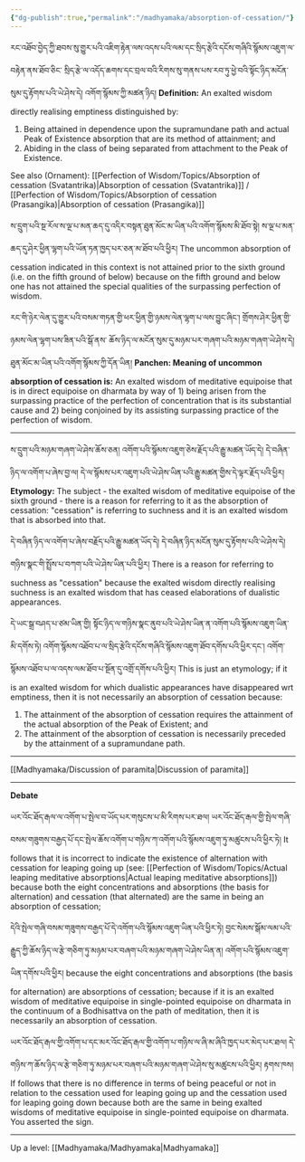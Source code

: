 ```yaml
---
{"dg-publish":true,"permalink":"/madhyamaka/absorption-of-cessation/"}
---
```


རང་འཐོབ་བྱེད་ཀྱི་ཐབས་སུ་གྱུར་པའི་འཇིག་རྟེན་ལས་འདས་པའི་ལམ་དང་སྲིད་རྩེའི་དངོས་གཞིའི་སྙོམས་འཇུག་ལ་བརྟེན་ནས་ཐོབ་ཅིང་
སྲིད་རྩེ་ལ་འདོད་ཆགས་དང་བྲལ་བའི་རིགས་སུ་གནས་པས་རབ་ཏུ་ཕྱེ་བའི་སྟོང་ཉིད་མངོན་སུམ་དུ་རྟོགས་པའི་ཡེ་ཤེས་དེ། འགོག་སྙོམས་ཀྱི་མཚན་ཉིད། 
**Definition:** An exalted wisdom directly realising emptiness distinguished by:
1. Being attained in dependence upon the supramundane path and actual Peak of Existence absorption that are its method of attainment; and
2. Abiding in the class of being separated from attachment to the Peak of Existence.

See also (Ornament): [[Perfection of Wisdom/Topics/Absorption of cessation (Svatantrika)\|Absorption of cessation (Svatantrika)]] / [[Perfection of Wisdom/Topics/Absorption of cessation (Prasangika)\|Absorption of cessation (Prasangika)]]

ས་དྲུག་པའི་སྔ་རོལ་ས་ལྔ་པ་མན་ཆད་དུ་འདིར་བསྟན་ཐུན་མོང་མ་ཡིན་པའི་འགོག་སྙོམས་མི་ཐོབ་སྟེ། 
ས་ལྔ་པ་མན་ཆད་དུ་ཤེར་ཕྱིན་ལྷག་པའི་ཡོན་ཏན་ཁྱད་པར་ཅན་མ་ཐོབ་པའི་ཕྱིར།
The uncommon absorption of cessation indicated in this context is not attained prior to the sixth ground (i.e. on the fifth ground of below) because on the fifth ground and below one has not attained the special qualities of the surpassing perfection of wisdom.

རང་གི་ཉེར་ལེན་དུ་གྱུར་པའི་བསམ་གཏན་གྱི་ཕར་ཕྱིན་གྱི་ཉམས་ལེན་ལྷག་པ་ལས་བྱུང་ཞིང་། གྲོགས་ཤེར་ཕྱིན་གྱི་ཉམས་ལེན་ལྷག་པས་ཟིན་པའི་སྒོ་ནས་
ཆོས་ཉིད་ལ་མངོན་སུམ་དུ་མཉམ་པར་གཞག་པའི་མཉམ་གཞག་ཡེ་ཤེས་དེ། ཐུན་མོང་མ་ཡིན་པའི་འགོག་སྙོམས་ཀྱི་དོན་ཡིན།
**Panchen: Meaning of uncommon absorption of cessation is:** An exalted wisdom of meditative equipoise that is in direct equipoise on dharmata by way of 1) being arisen from the surpassing practice of the perfection of concentration that is its substantial cause and 2) being conjoined by its assisting surpassing practice of the perfection of wisdom.

---
ས་དྲུག་པའི་མཉམ་གཞག་ཡེ་ཤེས་ཆོས་ཅན། འགོག་པའི་སྙོམས་འཇུག་ཅེས་རྗོད་པའི་རྒྱུ་མཚན་ཡོད་དེ། དེ་བཞིན་ཉིད་ལ་འགོག་པ་ཞེས་བྱ་ལ། 
དེ་ལ་སྙོམས་པར་འཇུག་པའི་ཡེ་ཤེས་ཡིན་པའི་རྒྱུ་མཚན་གྱིས་དེ་ལྟར་རྗོད་པའི་ཕྱིར། 
**Etymology:** The subject - the exalted wisdom of meditative equipoise of the sixth ground - there is a reason for referring to it as the absorption of cessation: "cessation" is referring to suchness and it is an exalted wisdom that is absorbed into that.

དེ་བཞིན་ཉིད་ལ་འགོག་པ་ཞེས་བརྗོད་པའི་རྒྱུ་མཚན་ཡོད་དེ། དེ་བཞིན་ཉིད་མངོན་སུམ་དུ་རྟོགས་པའི་ཡེ་ཤེས་དེ། གཉིས་སྣང་གི་སྤྲོས་པ་བཀག་པའི་ཡེ་ཤེས་ཡིན་པའི་ཕྱིར།
There is a reason for referring to suchness as "cessation" because the exalted wisdom directly realising suchness is an exalted wisdom that has ceased elaborations of dualistic appearances.

དེ་ཡང་སྒྲ་བཤད་པ་ཙམ་ཡིན་གྱི། སྟོང་ཉིད་ལ་གཉིས་སྣང་ནུབ་པའི་ཡེ་ཤེས་ཡིན་ན་འགོག་པའི་སྙོམས་འཇུག་ཡིན་མི་དགོས་ཏེ། 
འགོག་སྙོམས་འཐོབ་པ་ལ་སྲིད་རྩེའི་དངོས་གཞིའི་སྙོམས་འཇུག་ཐོབ་དགོས་པའི་ཕྱིར་དང་། འགོག་སྙོམས་འཐོབ་པ་ལ་འདས་ལམ་ཐོབ་པ་སྔོན་དུ་འགྲོ་དགོས་པའི་ཕྱིར།
This is just an etymology; if it is an exalted wisdom for which dualistic appearances have disappeared wrt emptiness, then it is not necessarily an absorption of cessation because:
1. The attainment of the absorption of cessation requires the attainment of the actual absorption of the Peak of Existent; and
2. The attainment of the absorption of cessation is necessarily preceded by the attainment of a supramundane path.

---
[[Madhyamaka/Discussion of paramita\|Discussion of paramita]]

---
**Debate**

ཡར་འོང་ཐོད་རྒལ་ལ་འགོག་པ་སྤེལ་བ་ཡོད་པར་གསུངས་པ་མི་རིགས་པར་ཐལ། 
ཡར་འོང་ཐོད་རྒལ་གྱི་སྤེལ་གཞི་བསམ་གཟུགས་བརྒྱད་པོ་དང་སྤེལ་ཆོས་འགོག་པ་གཉིས་ཀ་འགོག་པའི་སྙོམས་འཇུག་ཏུ་མཚུངས་པའི་ཕྱིར་ཏེ། 
It follows that it is incorrect to indicate the existence of alternation with cessation for leaping going up (see: [[Perfection of Wisdom/Topics/Actual leaping meditative absorptions\|Actual leaping meditative absorptions]]) because both the eight concentrations and absorptions (the basis for alternation) and cessation (that alternated) are the same in being an absorption of cessation;

དེའི་སྤེལ་གཞི་བསམ་གཟུགས་བརྒྱད་པོ་དེ་འགོག་པའི་སྙོམས་འཇུག་ཡིན་པའི་ཕྱིར་ཏེ། 
བྱང་སེམས་སྒོམ་ལམ་པའི་རྒྱུད་ཀྱི་ཆོས་ཉིད་ལ་རྩེ་གཅིག་ཏུ་མཉམ་པར་བཞག་པའི་མཉམ་གཞག་ཡེ་ཤེས་ཡིན་ན། འགོག་པའི་སྙོམས་འཇུག་ཡིན་དགོས་པའི་ཕྱིར། 
because the eight concentrations and absorptions (the basis for alternation) are absorptions of cessation; because if it is an exalted wisdom of meditative equipoise in single-pointed equipoise on dharmata in the continuum of a Bodhisattva on the path of meditation, then it is necessarily an absorption of cessation.

ཡར་འོང་ཐོད་རྒལ་གྱི་འགོག་པ་དང་མར་འོང་ཐོད་རྒལ་གྱི་འགོག་པ་གཉིས་ལ་ཞི་མ་ཞིའི་ཁྱད་པར་མེད་པར་ཐལ། 
དེ་གཉིས་ཀ་ཆོས་ཉིད་ལ་རྩེ་གཅིག་ཏུ་མཉམ་པར་བཞག་པའི་མཉམ་གཞག་ཡེ་ཤེས་སུ་མཚུངས་པའི་ཕྱིར། རྟགས་ཁས།
If follows that there is no difference in terms of being peaceful or not in relation to the cessation used for leaping going up and the cessation used for leaping going down because both are the same in being exalted wisdoms of meditative equipoise in single-pointed equipoise on dharmata. You asserted the sign.

---
Up a level: [[Madhyamaka/Madhyamaka\|Madhyamaka]]